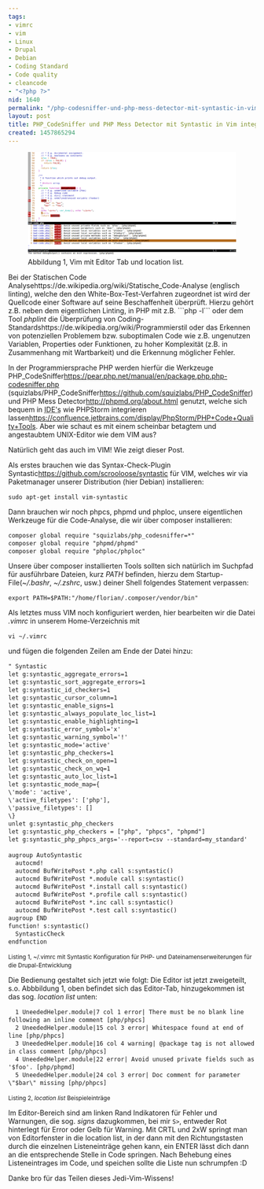 ```yaml
---
tags:
- vimrc
- vim
- Linux
- Drupal
- Debian
- Coding Standard
- Code quality
- cleancode
- "<?php ?>"
nid: 1640
permalink: "/php-codesniffer-und-php-mess-detector-mit-syntastic-in-vim-integrieren"
layout: post
title: PHP_CodeSniffer und PHP Mess Detector mit Syntastic in Vim integrieren
created: 1457865294
---
```

<figure role="group">
  <img src="/assets/imgs/bad-code-php-vim-syntastic.png" alt="VIM mit Syntastic for PHP  and Drupal development"/>
  <figcaption>Abbildung 1, Vim mit Editor Tab und location list.</figcaption>
</figure>
Bei der Statischen Code Analyse<fn>https://de.wikipedia.org/wiki/Statische_Code-Analyse</fn> (englisch linting), welche den den White-Box-Test-Verfahren zugeordnet ist wird der Quellcode einer Software auf seine Beschaffenheit überprüft. 
Hierzu gehört z.B. neben dem eigentlichen Linting, in PHP  mit z.B. ```php -l``` oder dem Tool <em>phplint</em> die Überprüfung von Coding-Standards<fn>https://de.wikipedia.org/wiki/Programmierstil</fn> oder das Erkennen von potenziellen Problemem bzw. suboptimalen Code wie z.B. ungenutzen Variablen, Properties oder Funktionen, zu hoher Komplexität (z.B. in Zusammenhang mit Wartbarkeit) und die Erkennung möglicher Fehler.  

In der Programmiersprache PHP werden hierfür die Werkzeuge PHP_CodeSniffer<fn>https://pear.php.net/manual/en/package.php.php-codesniffer.php</fn> (squizlabs/PHP_CodeSniffer<fn>https://github.com/squizlabs/PHP_CodeSniffer</fn>) und PHP Mess Detector<fn>http://phpmd.org/about.html</fn> genutzt, welche sich bequem in <acronym title="Integrated Development Envirment">IDE's</acronym> wie PHPStorm integrieren lassen<fn>https://confluence.jetbrains.com/display/PhpStorm/PHP+Code+Quality+Tools</fn>. Aber wie schaut es mit einem scheinbar betagtem und angestaubtem UNIX-Editor wie dem VIM aus?

Natürlich geht das auch im VIM! Wie zeigt dieser Post.<!--break--> 

Als erstes brauchen wie das Syntax-Check-Plugin Syntastic<fn>https://github.com/scrooloose/syntastic</fn> für VIM, welches wir via Paketmanager unserer Distribution (hier Debian) installieren:
```
sudo apt-get install vim-syntastic
```

Dann brauchen wir noch phpcs, phpmd und phploc, unsere eigentlichen Werkzeuge für die Code-Analyse, die wir über composer installieren:
```
composer global require "squizlabs/php_codesniffer=*"
composer global require "phpmd/phpmd"  
composer global require "phploc/phploc" 
```

Unsere über composer installierten Tools sollten sich natürlich im Suchpfad für ausführbare Dateien, kurz <em>PATH</em> befinden, hierzu dem Startup-File(<em>~/.bashr</em>, <em>~/.zshrc</em>, usw.) deiner Shell folgendes Statement verpassen:
```
export PATH=$PATH:"/home/florian/.composer/vendor/bin"
```

Als letztes muss VIM noch konfiguriert werden, hier bearbeiten wir die Datei <em>.vimrc</em> in unserem Home-Verzeichnis mit 
```
vi ~/.vimrc
```

und fügen die folgenden Zeilen am Ende der Datei hinzu:
```
" Syntastic
let g:syntastic_aggregate_errors=1
let g:syntastic_sort_aggregate_errors=1
let g:syntastic_id_checkers=1
let g:syntastic_cursor_column=1
let g:syntastic_enable_signs=1
let g:syntastic_always_populate_loc_list=1
let g:syntastic_enable_highlighting=1
let g:syntastic_error_symbol='x'
let g:syntastic_warning_symbol='!'
let g:syntastic_mode='active'
let g:syntastic_php_checkers=1
let g:syntastic_check_on_open=1
let g:syntastic_check_on_wq=1
let g:syntastic_auto_loc_list=1
let g:syntastic_mode_map={
\'mode': 'active',
\'active_filetypes': ['php'],
\'passive_filetypes': []
\}
unlet g:syntastic_php_checkers
let g:syntastic_php_checkers = ["php", "phpcs", "phpmd"]
let g:syntastic_php_phpcs_args='--report=csv --standard=my_standard'

augroup AutoSyntastic
  autocmd!
  autocmd BufWritePost *.php call s:syntastic()
  autocmd BufWritePost *.module call s:syntastic()
  autocmd BufWritePost *.install call s:syntastic()
  autocmd BufWritePost *.profile call s:syntastic()
  autocmd BufWritePost *.inc call s:syntastic()
  autocmd BufWritePost *.test call s:syntastic()
augroup END 
function! s:syntastic()
  SyntasticCheck
endfunction
```
<small>Listing 1, ~/.vimrc mit Syntastic Konfiguration für PHP- und Dateinamenserweiterungen für die Drupal-Entwicklung</small>

Die Bedienung gestaltet sich jetzt wie folgt:
Die Editor ist jetzt zweigeteilt, s.o. Abbbildung 1, oben befindet sich das Editor-Tab, hinzugekommen ist das sog.  <em>location list</em> unten:
```
  1 UneededHelper.module|7 col 1 error| There must be no blank line following an inline comment [php/phpcs]
  2 UneededHelper.module|15 col 3 error| Whitespace found at end of line [php/phpcs]
  3 UneededHelper.module|16 col 4 warning| @package tag is not allowed in class comment [php/phpcs]
  4 UneededHelper.module|22 error| Avoid unused private fields such as '$foo'. [php/phpmd]
  5 UneededHelper.module|24 col 3 error| Doc comment for parameter \"$bar\" missing [php/phpcs] 
```
<small>Listing 2, <em>location list</em> Beispieleinträge</small>

Im Editor-Bereich sind am linken Rand Indikatoren für Fehler und Warnungen, die sog. <em>signs</em> dazugkommen,  bei mir ```S>```, entweder Rot hinterlegt für Error oder Gelb für Warning. Mit CRTL und 2xW springt man von Editorfenster in die location list, in der dann mit den Richtungstasten durch die einzelnen Listeneinträge gehen kann, ein ENTER lässt dich dann an die entsprechende Stelle in Code springen. Nach Behebung eines Listeneintrages im Code, und speichen sollte die Liste nun schrumpfen :D

Danke bro für das Teilen dieses Jedi-Vim-Wissens!
